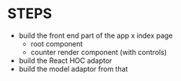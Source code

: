 
# STEPS
  - build the front end part of the app
    x index page
    - root component
    - counter render component (with controls)
  - build the React HOC adaptor
  - build the model adaptor from that
